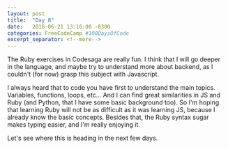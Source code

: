 ```yaml
---
layout: post
title:  "Day 8"
date:   2016-06-21 13:16:00 -0300
categories: FreeCodeCamp #100DaysOfCode
excerpt_separator: <!--more-->
---
```


The Ruby exercises in Codesaga are really fun. I think that I will go deeper in the language, and maybe try to understand more about backend, as I couldn't (for now) grasp this subject with Javascript.
<!--more-->

I always heard that to code you have first to understand the main topics. Variables, functions, loops, etc... And I can find great similarities in JS and Ruby (and Python, that I have some basic background too). So I'm hoping that learning Ruby will not be as difficult as it was learning JS, because I already know the basic concepts. Besides that, the Ruby syntax sugar makes typing easier, and I'm really enjoying it.

Let's see where this is heading in the next few days.
